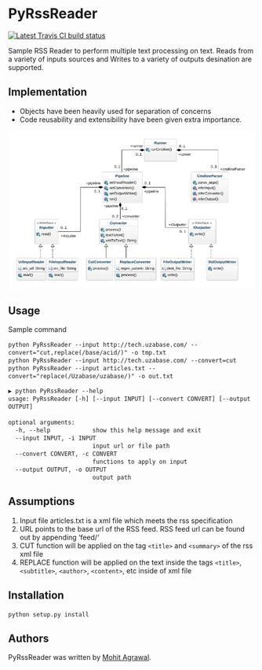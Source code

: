 PyRssReader
===========

[![Latest Travis CI build status](https://travis-ci.org/kragniz/cookiecutter-pypackage-minimal.png)](https://travis-ci.org/kragniz/cookiecutter-pypackage-minimal)

Sample RSS Reader to perform multiple text processing on text. Reads
from a variety of inputs sources and Writes to a variety of outputs
desination are supported.

Implementation
--------------

-   Objects have been heavily used for separation of concerns
-   Code reusability and extensibility have been given extra importance.

![Class Diagram](class-diagram.png)

Usage
-----

Sample command

``` {.sourceCode .}
python PyRssReader --input http://tech.uzabase.com/ --convert="cut,replace(/base/acid/)" -o tmp.txt
python PyRssReader --input http://tech.uzabase.com/ --convert=cut
python PyRssReader --input articles.txt --convert="replace(/Uzabase/uzabase/)" -o out.txt
```

``` {.sourceCode .}
▶ python PyRssReader --help
usage: PyRssReader [-h] [--input INPUT] [--convert CONVERT] [--output OUTPUT]

optional arguments:
  -h, --help            show this help message and exit
  --input INPUT, -i INPUT
                        input url or file path
  --convert CONVERT, -c CONVERT
                        functions to apply on input
  --output OUTPUT, -o OUTPUT
                        output path
```

## Assumptions
1. Input file articles.txt is a xml file which meets the rss specification 
2. URL points to the base url of the RSS feed. RSS feed url can be found out by appending ‘feed/‘ 
3. CUT function will be applied on the tag `<title>` and `<summary>` of the rss xml file
4. REPLACE function will be applied on the text inside the tags `<title>`, `<subtitle>`, `<author>`, `<content>`, etc inside of xml file

Installation
------------

``` {.sourceCode .}
python setup.py install
```

Authors
-------

PyRssReader was written by [Mohit Agrawal](mohitleoagrawal@gmail.com).
